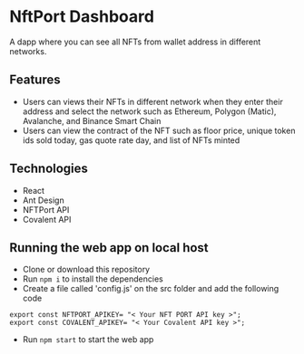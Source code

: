 # NftPort Dashboard
A dapp where you can see all NFTs from wallet address in different networks.

## Features
- Users can views their NFTs in different network when they enter their address and select the network such as Ethereum, Polygon (Matic), Avalanche, and Binance Smart Chain
- Users can view the contract of the NFT such as floor price, unique token ids sold today, gas quote rate day, and list of NFTs minted

## Technologies
- React
- Ant Design
- NFTPort API
- Covalent API


## Running the web app on local host
- Clone or download this repository
- Run `npm i` to install the dependencies
- Create a file called 'config.js' on the src folder and add the following code
```
export const NFTPORT_APIKEY= "< Your NFT PORT API key >";
export const COVALENT_APIKEY= "< Your Covalent API key >";
```
- Run `npm start` to start the web app